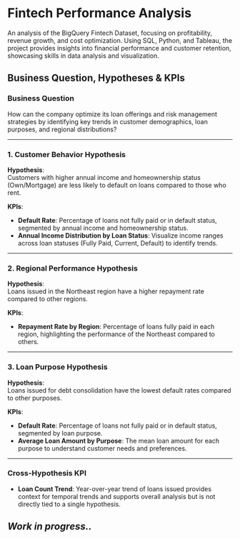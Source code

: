 # Fintech Performance Analysis
An analysis of the BigQuery Fintech Dataset, focusing on profitability, revenue growth, and cost optimization. Using SQL, Python, and Tableau, the project provides insights into financial performance and customer retention, showcasing skills in data analysis and visualization.


## Business Question, Hypotheses & KPIs

### **Business Question**
How can the company optimize its loan offerings and risk management strategies by identifying key trends in customer demographics, loan purposes, and regional distributions?

---

### **1. Customer Behavior Hypothesis**
**Hypothesis**:  
Customers with higher annual income and homeownership status (Own/Mortgage) are less likely to default on loans compared to those who rent.

**KPIs**:  
- **Default Rate**: Percentage of loans not fully paid or in default status, segmented by annual income and homeownership status.  
- **Annual Income Distribution by Loan Status**: Visualize income ranges across loan statuses (Fully Paid, Current, Default) to identify trends.

---

### **2. Regional Performance Hypothesis**
**Hypothesis**:  
Loans issued in the Northeast region have a higher repayment rate compared to other regions.

**KPIs**:  
- **Repayment Rate by Region**: Percentage of loans fully paid in each region, highlighting the performance of the Northeast compared to others.

---

### **3. Loan Purpose Hypothesis**
**Hypothesis**:  
Loans issued for debt consolidation have the lowest default rates compared to other purposes.

**KPIs**:  
- **Default Rate**: Percentage of loans not fully paid or in default status, segmented by loan purpose.  
- **Average Loan Amount by Purpose**: The mean loan amount for each purpose to understand customer needs and preferences.

---

### **Cross-Hypothesis KPI**
- **Loan Count Trend**: Year-over-year trend of loans issued provides context for temporal trends and supports overall analysis but is not directly tied to a single hypothesis.



## *Work in progress..*
